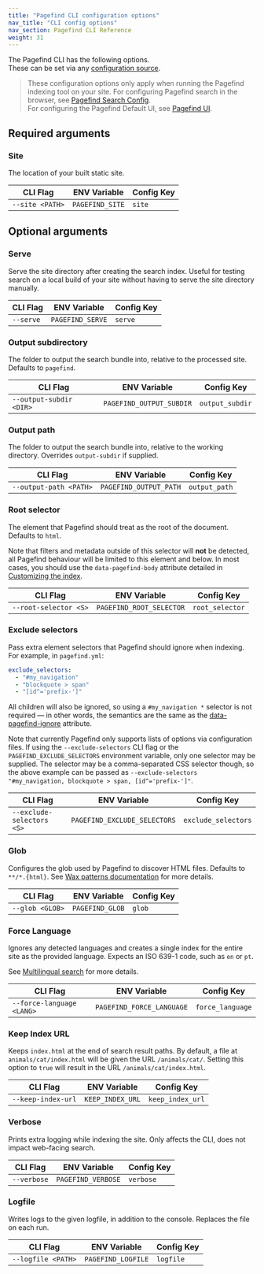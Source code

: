 ```yaml
---
title: "Pagefind CLI configuration options"
nav_title: "CLI config options"
nav_section: Pagefind CLI Reference
weight: 31
---
```


The Pagefind CLI has the following options.  
These can be set via any [configuration source](http://localhost:1313/docs/config-sources/).

> These configuration options only apply when running the Pagefind indexing tool on your site.
> For configuring Pagefind search in the browser, see [Pagefind Search Config](/docs/search-config/).  
> For configuring the Pagefind Default UI, see [Pagefind UI](/docs/ui/).

## Required arguments

### Site
The location of your built static site.

| CLI Flag        | ENV Variable    | Config Key |
|-----------------|-----------------|------------|
| `--site <PATH>` | `PAGEFIND_SITE` | `site`     |

## Optional arguments

### Serve
Serve the site directory after creating the search index. Useful for testing search on a local build of your site without having to serve the site directory manually.

| CLI Flag  | ENV Variable     | Config Key |
|-----------|------------------|------------|
| `--serve` | `PAGEFIND_SERVE` | `serve`    |

### Output subdirectory
The folder to output the search bundle into, relative to the processed site. Defaults to `pagefind`.

| CLI Flag                | ENV Variable             | Config Key      |
|-------------------------|--------------------------|-----------------|
| `--output-subdir <DIR>` | `PAGEFIND_OUTPUT_SUBDIR` | `output_subdir` |

### Output path
The folder to output the search bundle into, relative to the working directory. Overrides `output-subdir` if supplied.

| CLI Flag               | ENV Variable           | Config Key    |
|------------------------|------------------------|---------------|
| `--output-path <PATH>` | `PAGEFIND_OUTPUT_PATH` | `output_path` |

### Root selector
The element that Pagefind should treat as the root of the document. Defaults to `html`.

Note that filters and metadata outside of this selector will **not** be detected, all Pagefind behaviour will be limited to this element and below. In most cases, you should use the `data-pagefind-body` attribute detailed in [Customizing the index](/docs/indexing/).

| CLI Flag              | ENV Variable             | Config Key      |
|-----------------------|--------------------------|-----------------|
| `--root-selector <S>` | `PAGEFIND_ROOT_SELECTOR` | `root_selector` |

### Exclude selectors
Pass extra element selectors that Pagefind should ignore when indexing. For example, in `pagefind.yml`:

```yml
exclude_selectors:
  - "#my_navigation"
  - "blockquote > span"
  - "[id^='prefix-']"
```

All children will also be ignored, so using a `#my_navigation *` selector is not required — in other words, the semantics are the same as the [data-pagefind-ignore](/docs/indexing/#removing-individual-elements-from-the-index) attribute.

Note that currently Pagefind only supports lists of options via configuration files. If using the `--exclude-selectors` CLI flag or the `PAGEFIND_EXCLUDE_SELECTORS` environment variable, only one selector may be supplied. The selector may be a comma-separated CSS selector though, so the above example can be passed as `--exclude-selectors "#my_navigation, blockquote > span, [id^='prefix-']"`.

| CLI Flag                  | ENV Variable                 | Config Key          |
|---------------------------|------------------------------|---------------------|
| `--exclude-selectors <S>` | `PAGEFIND_EXCLUDE_SELECTORS` | `exclude_selectors` |

### Glob
Configures the glob used by Pagefind to discover HTML files. Defaults to `**/*.{html}`.
See [Wax patterns documentation](https://github.com/olson-sean-k/wax#patterns) for more details.

| CLI Flag        | ENV Variable    | Config Key |
|-----------------|-----------------|------------|
| `--glob <GLOB>` | `PAGEFIND_GLOB` | `glob`     |

### Force Language
Ignores any detected languages and creates a single index for the entire site as the provided language. Expects an ISO 639-1 code, such as `en` or `pt`.

See [Multilingual search](/docs/multilingual/) for more details.

| CLI Flag                  | ENV Variable              | Config Key       |
|---------------------------|---------------------------|------------------|
| `--force-language <LANG>` | `PAGEFIND_FORCE_LANGUAGE` | `force_language` |

### Keep Index URL
Keeps `index.html` at the end of search result paths. By default, a file at `animals/cat/index.html` will be given the URL `/animals/cat/`. Setting this option to `true` will result in the URL `/animals/cat/index.html`.

| CLI Flag           | ENV Variable     | Config Key       |
|--------------------|------------------|------------------|
| `--keep-index-url` | `KEEP_INDEX_URL` | `keep_index_url` |

### Verbose
Prints extra logging while indexing the site. Only affects the CLI, does not impact web-facing search.

| CLI Flag    | ENV Variable       | Config Key |
|-------------|--------------------|------------|
| `--verbose` | `PAGEFIND_VERBOSE` | `verbose`  |

### Logfile
Writes logs to the given logfile, in addition to the console. Replaces the file on each run.

| CLI Flag           | ENV Variable       | Config Key |
|--------------------|--------------------|------------|
| `--logfile <PATH>` | `PAGEFIND_LOGFILE` | `logfile`  |
